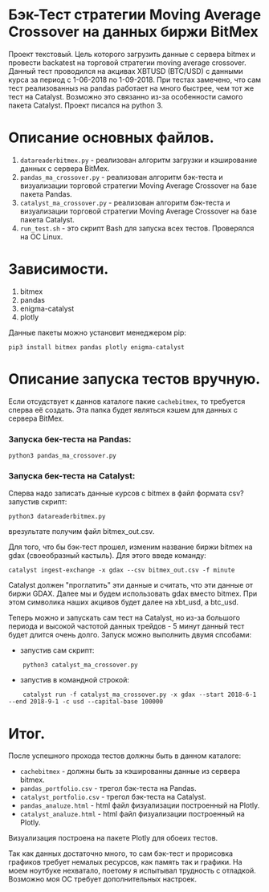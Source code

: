 # Бэк-Тест стратегии Moving Average Crossover на данных биржи BitMex #

Проект текстовый. Цель которого загрузить данные с сервера bitmex и провести backatest на торговой стратегии moving average crossover. Данный тест проводился на акцивах XBTUSD (BTC/USD) с данными курса за период с 1-06-2018 по 1-09-2018. При тестах замечено, что сам тест реализованныз на pandas работает на много быстрее, чем тот же тест на Catalyst. Возможно это связанно из-за особенности самого пакета Catalyst. Проект писался на python 3.

Описание основных файлов.
===========================
1. `datareaderbitmex.py` - реализован алгоритм загрузки и кэширование данных с сервера BitMex.
2. `pandas_ma_crossover.py` - реализован алгоритм бэк-теста и визуализации торговой стратегии Moving Average Crossover на базе пакета Pandas.
3. `catalyst_ma_crossover.py` - реализован алгоритм бэк-теста и визуализации торговой стратегии Moving Average Crossover на базе пакета Catalyst.
4. `run_test.sh` - это скрипт Bash для запуска всех тестов. Проверялся на ОС Linux.

Зависимости.
===============================
1. bitmex
2. pandas
3. enigma-catalyst
4. plotly

Данные пакеты можно установит менеджером pip:

    pip3 install bitmex pandas plotly enigma-catalyst

Описание запуска тестов вручную.
==========================================
Если отсудствует к даннов каталоге пакие `cachebitmex`, то требуется сперва её создать. Эта папка будет являться кэшем для данных с сервера BitMex. 

### Запуска бек-теста на Pandas: ###

    python3 pandas_ma_crossover.py

### Запуска бек-теста на Catalyst: ###
Сперва надо записать данные курсов с bitmex в файл формата csv? запустив скрипт:

    python3 datareaderbitmex.py
    
врезультате получим файл bitmex_out.csv.

Для того, что бы бэк-тест прошел, изменим название биржи bitmex на gdax (своеобразный кастыль). Для этого введе команду:

    catalyst ingest-exchange -x gdax --csv bitmex_out.csv -f minute

Catalyst должен "проглатить" эти данные и считать, что эти данные от биржи GDAX. Далее мы и будем использовать gdax вместо bitmex. При этом символика наших акцивов будет далее на xbt_usd, а btc_usd.

Теперь можно и запускать сам тест на Catalyst, но из-за большого периода и высокой частотой данных трейдов - 5 минут данный тест будет длится очень долго. Запуск можно выполнить двумя спсобами:

* запустив сам скрипт:
~~~
    python3 catalyst_ma_crossover.py
~~~
* запустив в командной строкой:
~~~
    catalyst run -f catalyst_ma_crossover.py -x gdax --start 2018-6-1 --end 2018-9-1 -c usd --capital-base 100000
~~~

Итог.
===========================
После успешного прохода тестов должны быть в данном каталоге:
* `cachebitmex` - должны быть за кэшированны данные из сервера bitmex.
* `pandas_portfolio.csv` - трегол бэк-теста на Pandas.
* `catalyst_portfolio.csv` - трегол бэк-теста на Catalyst.
* `pandas_analuze.html` - html файл физуализации построенный на Plotly.
* `catalyst_analuze.html` - html файл физуализации построенный на Plotly.

Визуализация построена на пакете Plotly для обоеих тестов.

Так как данных достаточно много, то сам бэк-тест и прорисовка графиков требует немалых ресурсов, как память так и графики. На моем ноутбуке нехватало, поетому я испытывал трудность с отладкой. Возможно моя ОС требует дополнительных настроек.
